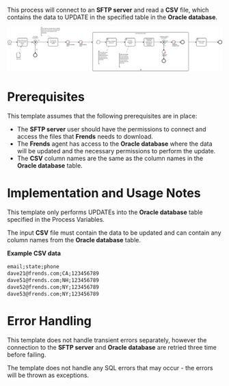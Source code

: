 This process will connect to an **SFTP server** and read a **CSV** file, which contains the data to UPDATE in the specified table in the **Oracle database**.

![Template](assets/CSV_file_from_SFTP_server_to_Oracle_DB_Update.svg)

# Prerequisites

This template assumes that the following prerequisites are in place:

- The **SFTP server** user should have the permissions to connect and access 
  the files that **Frends** needs to download.
- The **Frends** agent has access to the **Oracle database** where the data will be updated and the necessary permissions to perform the update.
- The **CSV** column names are the same as the column names in the **Oracle database** table.

# Implementation and Usage Notes

This template only performs UPDATEs into the **Oracle database** table specified in the Process Variables.

The input **CSV** file must contain the data to be updated and can contain any column names from the **Oracle database** table.

**Example CSV data**

```
email;state;phone
dave21@frends.com;CA;123456789
dave51@frends.com;NH;123456789
dave52@frends.com;NY;123456789
dave53@frends.com;NY;123456789
```

# Error Handling

This template does not handle transient errors separately, however the connection to the **SFTP server** and **Oracle database** are retried three time before failing.

The template does not handle any SQL errors that may occur - the errors will be thrown as exceptions.
